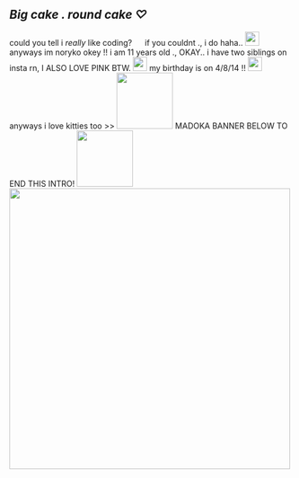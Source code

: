 ## *Big cake . round cake ♡*
  could you tell i *really*  like coding? <img src="https://media.tenor.com/Yf0qNygeLhMAAAAj/hearts-spin.gif" style="width:15px;"/> 
if you couldnt ., i do haha.. <img src="https://media.tenor.com/mAQPhz72wAwAAAAj/pacman.gif" style="width:25px;"/>  anyways im noryko okey !! i am 11 years old ., OKAY.. i have two siblings on insta rn, I ALSO LOVE PINK BTW. <img src="https://media.tenor.com/uiThswviC_sAAAAj/notmine.gif" style="width:25px;"/> my birthday is on 4/8/14 !! <img src="https://media.tenor.com/qzqVqkaWW9IAAAAj/cat-cute.gif" style="width:25px;"/> 
anyways  i love kitties too >> <img src="https://media.tenor.com/8Sp6raWEuEkAAAAj/cute-pink.gif" style="width:100px;"/> 
             MADOKA BANNER BELOW TO END THIS INTRO! <img src="https://media.tenor.com/0p54Ll3ekM0AAAAj/cute-cat.gif" style="width:100px;"/> 
<img src="https://media1.tenor.com/m/-bOC9IUvsqwAAAAd/madoka-magica-madoka.gif" style="width:500px;"/> 
